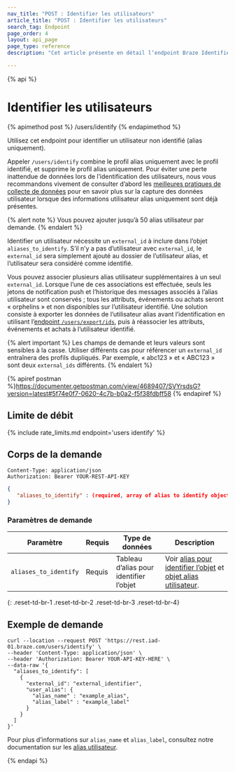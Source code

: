 ```yaml
---
nav_title: "POST : Identifier les utilisateurs"
article_title: "POST : Identifier les utilisateurs"
search_tag: Endpoint
page_order: 4
layout: api_page
page_type: reference
description: "Cet article présente en détail l’endpoint Braze Identifier les utilisateurs."

---
```

{% api %}
# Identifier les utilisateurs
{% apimethod post %}
/users/identify
{% endapimethod %}

Utilisez cet endpoint pour identifier un utilisateur non identifié (alias uniquement). 

Appeler `/users/identify` combine le profil alias uniquement avec le profil identifié, et supprime le profil alias uniquement. Pour éviter une perte inattendue de données lors de l’identification des utilisateurs, nous vous recommandons vivement de consulter d’abord les [meilleures pratiques de collecte de données]({{site.baseurl}}/user_guide/data_and_analytics/user_data_collection/best_practices/#capturing-user-data-when-alias-only-user-info-is-already-present) pour en savoir plus sur la capture des données utilisateur lorsque des informations utilisateur alias uniquement sont déjà présentes.

{% alert note %}
Vous pouvez ajouter jusqu’à 50 alias utilisateur par demande.
{% endalert %}

Identifier un utilisateur nécessite un `external_id` à inclure dans l’objet `aliases_to_identify`. S’il n’y a pas d’utilisateur avec `external_id`, le `external_id` sera simplement ajouté au dossier de l’utilisateur alias, et l’utilisateur sera considéré comme identifié.

Vous pouvez associer plusieurs alias utilisateur supplémentaires à un seul `external_id`. Lorsque l’une de ces associations est effectuée, seuls les jetons de notification push et l’historique des messages associés à l’alias utilisateur sont conservés ; tous les attributs, événements ou achats seront « orphelins » et non disponibles sur l’utilisateur identifié. Une solution consiste à exporter les données de l’utilisateur alias avant l’identification en utilisant l’[endpoint `/users/export/ids`]({{site.baseurl}}/api/endpoints/export/user_data/post_user_identify/), puis à réassocier les attributs, événements et achats à l’utilisateur identifié.

{% alert important %}
Les champs de demande et leurs valeurs sont sensibles à la casse. Utiliser différents cas pour référencer un `external_id` entraînera des profils dupliqués. Par exemple, « abc123 » et « ABC123 » sont deux `external_ids` différents.
{% endalert %}

{% apiref postman %}https://documenter.getpostman.com/view/4689407/SVYrsdsG?version=latest#5f74e0f7-0620-4c7b-b0a2-f5f38fdbff58 {% endapiref %}

## Limite de débit

{% include rate_limits.md endpoint='users identify' %}

## Corps de la demande

```
Content-Type: application/json
Authorization: Bearer YOUR-REST-API-KEY
```

```json
{
   "aliases_to_identify" : (required, array of alias to identify objects)
}
```

### Paramètres de demande

| Paramètre | Requis | Type de données | Description |
| -----------|----------| --------|------- |
| `aliases_to_identify` | Requis | Tableau d’alias pour identifier l’objet | Voir [alias pour identifier l’objet]({{site.baseurl}}/api/objects_filters/aliases_to_identify/) et [objet alias utilisateur]({{site.baseurl}}/api/objects_filters/user_alias_object/). |
{: .reset-td-br-1 .reset-td-br-2 .reset-td-br-3  .reset-td-br-4}

## Exemple de demande
```
curl --location --request POST 'https://rest.iad-01.braze.com/users/identify' \
--header 'Content-Type: application/json' \
--header 'Authorization: Bearer YOUR-API-KEY-HERE' \
--data-raw '{
  "aliases_to_identify": [
    {
      "external_id": "external_identifier",
      "user_alias": {
        "alias_name" : "example_alias",
        "alias_label" : "example_label"
      }
    }
  ]
}'
```

Pour plus d’informations sur `alias_name` et `alias_label`, consultez notre documentation sur les [alias utilisateur]({{site.baseurl}}/user_guide/data_and_analytics/user_data_collection/user_profile_lifecycle/#user-aliases).

{% endapi %}

